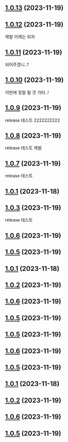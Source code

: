 ## [1.0.13](https://github.com/CHUGGU-ME/CHUGGU-ME-v2/compare/v1.0.12...v1.0.13) (2023-11-19)



## [1.0.12](https://github.com/CHUGGU-ME/CHUGGU-ME-v2/compare/v1.0.11...v1.0.12) (2023-11-19)
제발 이제는 되자


## [1.0.11](https://github.com/CHUGGU-ME/CHUGGU-ME-v2/compare/v1.0.10...v1.0.11) (2023-11-19)
되어주겠니..?


## [1.0.10](https://github.com/CHUGGU-ME/CHUGGU-ME-v2/compare/v1.0.9...v1.0.10) (2023-11-19)
이번에 정말 될 것 가타..!


## [1.0.9](https://github.com/CHUGGU-ME/CHUGGU-ME-v2/compare/v1.0.8...v1.0.9) (2023-11-19)
release 테스트 2222222222


## [1.0.8](https://github.com/CHUGGU-ME/CHUGGU-ME-v2/compare/v1.0.7...v1.0.8) (2023-11-19)
release 테스트 제발


## [1.0.7](https://github.com/CHUGGU-ME/CHUGGU-ME-v2/compare/v1.0.1...v1.0.7) (2023-11-19)
release 테스트


## [1.0.1](https://github.com/CHUGGU-ME/CHUGGU-ME-v2/compare/v1.0.2...v1.0.1) (2023-11-18)



## [1.0.3](https://github.com/CHUGGU-ME/CHUGGU-ME-v2/compare/v1.0.6...v1.0.3) (2023-11-19)
release 테스트


## [1.0.6](https://github.com/CHUGGU-ME/CHUGGU-ME-v2/compare/v1.0.5...v1.0.6) (2023-11-19)



## [1.0.5](https://github.com/CHUGGU-ME/CHUGGU-ME-v2/compare/v1.0.1...v1.0.5) (2023-11-19)



## [1.0.1](https://github.com/CHUGGU-ME/CHUGGU-ME-v2/compare/v1.0.2...v1.0.1) (2023-11-18)



## [1.0.2](https://github.com/CHUGGU-ME/CHUGGU-ME-v2/compare/v1.0.6...v1.0.2) (2023-11-19)



## [1.0.6](https://github.com/CHUGGU-ME/CHUGGU-ME-v2/compare/v1.0.5...v1.0.6) (2023-11-19)



## [1.0.5](https://github.com/CHUGGU-ME/CHUGGU-ME-v2/compare/v1.0.1...v1.0.5) (2023-11-19)



## [1.0.5](https://github.com/CHUGGU-ME/CHUGGU-ME-v2/compare/v1.0.6...v1.0.5) (2023-11-19)



## [1.0.6](https://github.com/CHUGGU-ME/CHUGGU-ME-v2/compare/v1.0.5...v1.0.6) (2023-11-19)



## [1.0.5](https://github.com/CHUGGU-ME/CHUGGU-ME-v2/compare/v1.0.1...v1.0.5) (2023-11-19)



## [1.0.1](https://github.com/CHUGGU-ME/CHUGGU-ME-v2/compare/v1.0.2...v1.0.1) (2023-11-18)



## [1.0.2](https://github.com/CHUGGU-ME/CHUGGU-ME-v2/compare/v1.0.6...v1.0.2) (2023-11-19)



## [1.0.6](https://github.com/CHUGGU-ME/CHUGGU-ME-v2/compare/v1.0.5...v1.0.6) (2023-11-19)



## [1.0.5](https://github.com/CHUGGU-ME/CHUGGU-ME-v2/compare/v1.0.1...v1.0.5) (2023-11-19)



